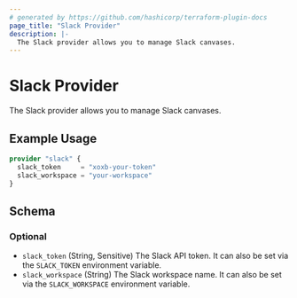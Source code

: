 ```yaml
---
# generated by https://github.com/hashicorp/terraform-plugin-docs
page_title: "Slack Provider"
description: |-
  The Slack provider allows you to manage Slack canvases.
---
```


# Slack Provider

The Slack provider allows you to manage Slack canvases.

## Example Usage

```terraform
provider "slack" {
  slack_token     = "xoxb-your-token"
  slack_workspace = "your-workspace"
}
```

<!-- schema generated by tfplugindocs -->
## Schema

### Optional

- `slack_token` (String, Sensitive) The Slack API token. It can also be set via the `SLACK_TOKEN` environment variable.
- `slack_workspace` (String) The Slack workspace name. It can also be set via the `SLACK_WORKSPACE` environment variable.